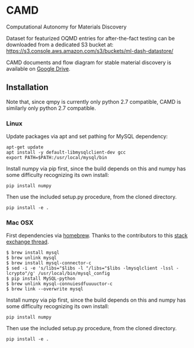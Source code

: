 # CAMD
Computational Autonomy for Materials Discovery

Dataset for featurized OQMD entries for after-the-fact testing can be downloaded from a dedicated S3 bucket at: https://s3.console.aws.amazon.com/s3/buckets/ml-dash-datastore/

CAMD documents and flow diagram for stable material discovery is available on [Google Drive](https://drive.google.com/open?id=1wvPy4qOzY_-AD5xar4SeUQ4GlcDrzF77).


## Installation

Note that, since qmpy is currently only python 2.7 compatible, CAMD is similarly
only python 2.7 compatible.

### Linux

Update packages via apt and set pathing for MySQL dependency:

```angular2
apt-get update
apt install -y default-libmysqlclient-dev gcc
export PATH=$PATH:/usr/local/mysql/bin
```

Install numpy via pip first, since the build depends on this and numpy has some difficulty recognizing
its own install:

```angular2
pip install numpy
```

Then use the included setup.py procedure, from the cloned directory.

```angular2
pip install -e .
```

### Mac OSX

First dependencies via [homebrew](https://brew.sh/). Thanks to the contributors to this 
[stack exchange thread](https://stackoverflow.com/questions/12218229/my-config-h-file-not-found-when-intall-mysql-python-on-osx-10-8).

```angular2
$ brew install mysql
$ brew unlink mysql
$ brew install mysql-connector-c
$ sed -i -e 's/libs="$libs -l "/libs="$libs -lmysqlclient -lssl -lcrypto"/g' /usr/local/bin/mysql_config
$ pip install MySQL-python
$ brew unlink mysql-connuiesdfuuuuctor-c
$ brew link --overwrite mysql
```

Install numpy via pip first, since the build depends on this and numpy has some difficulty recognizing
its own install:

```angular2
pip install numpy
```

Then use the included setup.py procedure, from the cloned directory.

```angular2
pip install -e .
```

